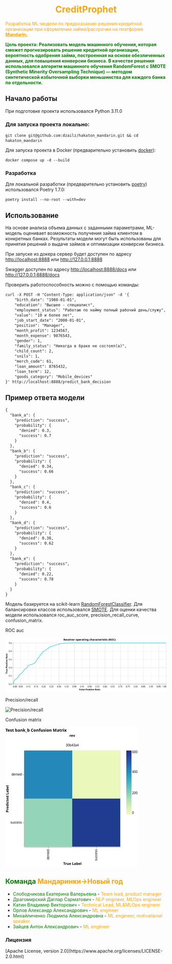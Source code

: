 <body>
<h1 style="text-align: center; color: orange;">CreditProphet</h1>
<p><span style="color: orange;">Разработка ML-модели по предсказанию решения кредитной организации при оформлении займа/рассрочки на платформе <a href="https://mandarin.io/ru" style="color: orange; font-weight: bold;">Mandarin.</a></span></p>

<p style="color: green; font-weight: bold;"><span>Цель проекта:</span> Реализовать модель машинного обучения, которая сможет прогнозировать решение кредитной организации, вероятность одобрения займа, построенная на основе обезличенных данных, для повышения конверсии бизнеса. В качестве решения использовался алгоритм машинного обучения RandomForest c SMOTE (Synthetic Minority Oversampling Technique) — методом синтетической избыточной выборки меньшинства для каждого банка по отдельности.</p>
<h2>Начало работы</h2>
<p>При подготовке проекта использовался Python 3.11.0</p>

<h3>Для запуска проекта локально:</h3>
<pre>
<code>git clone git@github.com:dzailz/hakaton_mandarin.git &amp;&amp; cd hakaton_mandarin</code>
</pre>

<p>Для запуска проекта в Docker (предварительно установить <a href="https://docs.docker.com/get-docker/">docker</a>):</p>
<pre>
<code>docker compose up -d --build</code>
</pre>

<h3>Разработка</h3>
<p>Для локальной разработки (предварительно установить <a href="https://python-poetry.org/docs/#installation">poetry</a>) использовался Poetry 1.7.0:</p>
<pre>
<code>poetry install --no-root --with=dev</code>
</pre>
<h2>Использование</h2>
<p>На основе анализа объема данных с заданными параметрами, ML-модель оценивает возможность получения займа клиентом в конкретных банках. Результаты модели могут быть использованы для принятия решений о выдаче займов и оптимизации конверсии бизнеса.</p>

<p>При запуске из докера сервер будет доступен по адресу <a href="http://localhost:8888">http://localhost:8888</a> или <a href="http://127.0.0.1:8888">http://127.0.0.1:8888</a></p>
<p>Swagger доступен по адресу <a href="http://localhost:8888/docs">http://localhost:8888/docs</a> или <a href="http://127.0.0.1:8888/docs">http://127.0.0.1:8888/docs</a></p>
<p>Проверить работоспособность можно с помощью команды:</p>
<pre><code>curl -X POST -H "Content-Type: application/json" -d '{
    "birth_date": "1980-01-01",
    "education": "Высшее - специалист",
    "employment_status": "Работаю по найму полный рабочий день/служу",
    "value": "10 и более лет",
    "job_start_date": "2000-01-01",
    "position": "Manager",
    "month_profit": 1234567,
    "month_expense": 9876543,
    "gender": 1,
    "family_status": "Никогда в браке не состоял(а)",
    "child_count": 2,
    "snils": 1,
    "merch_code": 61,
    "loan_amount": 8765432,
    "loan_term": 12,
    "goods_category": "Mobile_devices"
}' http://localhost:8888/predict_bank_decision</code></pre>

<h2>Пример ответа модели</h2>
<pre><code>{
  "bank_a": {
    "prediction": "success",
    "probability": {
      "denied": 0.3,
      "success": 0.7
    }
  },
  "bank_b": {
    "prediction": "success",
    "probability": {
      "denied": 0.34,
      "success": 0.66
    }
  },
  "bank_c": {
    "prediction": "success",
    "probability": {
      "denied": 0.4,
      "success": 0.6
    }
  },
  "bank_d": {
    "prediction": "success",
    "probability": {
      "denied": 0.38,
      "success": 0.62
    }
  },
  "bank_e": {
    "prediction": "success",
    "probability": {
      "denied": 0.22,
      "success": 0.78
    }
  }
}</code></pre>

<p>Модель базируется на scikit-learn <a href="https://scikit-learn.org/stable/modules/generated/sklearn.ensemble.RandomForestClassifier.html">RandomForestClassifier</a>. Для балансировки классов использовался <a href="https://imbalanced-learn.org/stable/references/generated/imblearn.over_sampling.SMOTE.html">SMOTE</a>. Для оценки качества модели использовался roc_auc_score, precision_recall_curve, confusion_matrix.</p>

<p>ROC auc</p>
<img src="https://github.com/dzailz/hakaton_mandarin/blob/main/ROC_auc.jpeg" alt="ROC auc">

<p>Precision/recall</p>
<img src="https://github.com/dzailz/hakaton_mandarin/blob/main/Precision_recall.jpeg" alt="Precision/recall">

<p>Confusion matrix</p>
<img src="https://github.com/dzailz/hakaton_mandarin/blob/main/Confusion_matrix.jpeg" alt="Confusion matrix">

<h2><span style="color:green;">Команда</span>  <span style="color:orange;">Мандаринки->Новый год</span></h2>
<ul>
<li><span style="color:green;">Слободчикова Екатерина Валерьевна</span>
  - <span style="color:orange;">Team lead, product manager</span></li>
<li><span style="color:green;">Драгомирский Даглар Сарматович</span>
  - <span style="color:orange;">NLP engineer, MLOps engineer</span></li>
<li><span style="color:green;">Катин Владимир Викторович</span>
  - <span style="color:orange;">Technical Lead, ML&MLOps engineer</span></li>
<li><span style="color:green;">Орлов Александр Александрович</span>
  - <span style="color:orange;">ML engineer</span></li>
<li><span style="color:green;">Михайличенко Людмила Александровна</span>
  - <span style="color:orange;">ML engineer, motivational speaker</span></li>
<li><span style="color:green;">Зайцев Антон Александрович</span>
  - <span style="color:orange;">ML engineer</span></li>
</ul>
<h3>Лицензия</h3>
<p>[Apache License, version 2.0](https://www.apache.org/licenses/LICENSE-2.0.html)</p>

</body>

</html>
